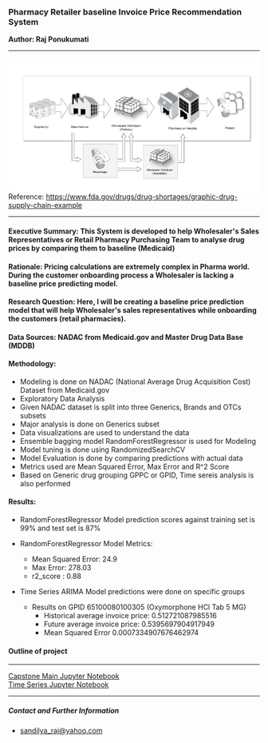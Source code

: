 ### Pharmacy Retailer baseline Invoice Price Recommendation System
**Author: Raj Ponukumati**
- - - -
![picture alt](https://github.com/rajsandilya/Capstone/blob/main/images/drug_supply_chain.png "Pharmacy buyer prices")
Reference: https://www.fda.gov/drugs/drug-shortages/graphic-drug-supply-chain-example
- - - -
#### Executive Summary: This System is developed to help Wholesaler's Sales Representatives or Retail Pharmacy Purchasing Team to analyse drug prices by comparing them to baseline (Medicaid)

#### Rationale: Pricing calculations are extremely complex in Pharma world. During the customer onboarding process a Wholesaler is lacking a baseline price predicting model.

#### Research Question: Here, I will be creating a baseline price prediction model that will help Wholesaler's sales representatives while onboarding the customers (retail pharmacies).

#### Data Sources: NADAC from Medicaid.gov and Master Drug Data Base (MDDB)

#### Methodology:  
 * Modeling is done on NADAC (National Average Drug Acquisition Cost) Dataset from Medicaid.gov
 * Exploratory Data Analysis
 * Given NADAC dataset is split into three Generics, Brands and OTCs subsets
 * Major analysis is done on Generics subset
 * Data visualizations are used to understand the data 
 * Ensemble bagging model RandomForestRegressor is used for Modeling
 * Model tuning is done using RandomizedSearchCV
 * Model Evaluation is done by comparing predictions with actual data
 * Metrics used are Mean Squared Error, Max Error and R^2 Score
 * Based on Generic drug grouping GPPC or GPID, Time sereis analysis is also performed 

#### Results:
* RandomForestRegressor Model prediction scores against training set is 99% and test set is 87%
* RandomForestRegressor Model Metrics:
    * Mean Squared Error: 24.9
    * Max Error: 278.03
    * r2_score : 0.88

* Time Series ARIMA Model predictions were done on specific groups
    * Results on GPID 65100080100305 (Oxymorphone HCl Tab 5 MG)
        * Historical average invoice price:  0.512721087985516 
        * Future average invoice price:  0.5395697904917949
        * Mean Squared Error 0.0007334907676462974

#### Outline of project
 - - - -
[Capstone Main Jupyter Notebook](https://github.com/rajsandilya/Capstone/blob/main/Capstone.ipynb)
<br>
[Time Series Jupyter Notebook](https://github.com/rajsandilya/Capstone/blob/main/Timeseries.ipynb)
- - - -

##### Contact and Further Information
* sandilya_raj@yahoo.com

